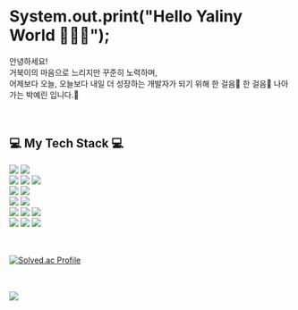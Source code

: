 # System.out.print("Hello Yaliny World 👋👋👋");
<div>
  안녕하세요!<br>
  거북이의 마음으로 느리지만 꾸준히 노력하며, <br>
  어제보다 오늘, 오늘보다 내일 더 성장하는 개발자가 되기 위해 한 걸음🚶 한 걸음🚶 나아가는 박예린 입니다.🐣
  
<!-- <ul>
    <li>풀리지 않는 문제에 집중하고 문제를 해결하는 데 있어 희열감을 느껴 백엔드 개발자가 되었습니다.</li>
    <li>'어떤 문제가 있을까?', '이걸 왜 구현해야할까?' 라는 생각을 시작으로 문제를 정의하고, 작성된 코드와 작성한 코드를 보면서 '이게 최선일까?' 라는 생각을 가지며 최선의 방법으로 문제를 해결하려고 합니다. </li>
    <li>의사소통과 협업, 함께 성장하고 나아가는 것을 중요하게 생각하여 늘 귀를 기울이고 함께 고민하는 개발자입니다.</li>
    <li>문제와 해결 방법에 대해서 기록하는 것과 문서 정리하는 것을 즐기며, 정리한 것을 공유하는 것을 좋아합니다.</li>
    <li>다른 사람에게 도움이 되는 것에 기쁨과 뿌듯함을 느낍니다.</li>
    <li>새로운 지식과 기술을 배우는 것을 좋아하며, 알고있는 지식과 경험을 함께 공유하는 것을 좋아합니다.</li>
    <li>겸손함을 잃지 않고 늘 배우고자 하는 자세를 가지려고 하며, 공부하는 습관을 유지하고 오늘보다 내일 더 나은 사람이 되기 위해 <a href="https://yelin1217.tistory.com/">기술 블로그</a>에 공부한 내용 등을 포스팅을 하고 있습니다.</li>
</ul> -->
</div>

<br>
<br>

## 💻 My Tech Stack 💻
<div align=left>
  <img src="https://img.shields.io/badge/java-007396?style=for-the-badge&logo=java&logoColor=white">
  <img src="https://img.shields.io/badge/kotlin-7F52FF?style=for-the-badge&logo=kotlin&logoColor=white">
  <br>

  <img src="https://img.shields.io/badge/-ORACLE-F80000?style=for-the-badge&logo=oracle">
  <img src="https://img.shields.io/badge/-MYSQL-4479A1?style=for-the-badge&logo=MySQL&logoColor=white">
<img src="https://img.shields.io/badge/JPA-59666C?style=for-the-badge&logoColor=white">
  <br>

  <img src="https://img.shields.io/badge/Spring-6DB33F?style=for-the-badge&logo=Spring&logoColor=white">
  <img src="https://img.shields.io/badge/Spring Boot-6DB33F?style=for-the-badge&logo=Spring Boot&logoColor=white">
  <br>

   
  <img src="https://img.shields.io/badge/-Apache Tomcat-F8DC75?style=for-the-badge&logo=Apache Tomcat&logoColor=black">
  <img src="https://img.shields.io/badge/AWS-232F3E?style=for-the-badge&logo=amazonwebservices&logoColor=white">
  <br>

  <img src="https://img.shields.io/badge/-HTML5-E34F26?style=for-the-badge&logo=html5&logoColor=ffffff">
  <img src="https://img.shields.io/badge/-CSS3-1572B6?style=for-the-badge&logo=css3">
  <img src="https://img.shields.io/badge/javascript-F7DF1E?style=for-the-badge&logo=javascript&logoColor=black">
  <br>
  
  <img src="https://img.shields.io/badge/SVN-black?style=for-the-badge&logo=SVN">
  <img src="https://img.shields.io/badge/git-F05032?style=for-the-badge&logo=git&logoColor=white">
  <img src="https://img.shields.io/badge/github-181717?style=for-the-badge&logo=github&logoColor=white">
  <br>  
</div>

<br>
<br>

<!--
## It's Me ✌️
<div align=left>  
  <img style="width: 60%" src="https://github-readme-stats.vercel.app/api?username=Yelin-park&show_icons=true&theme=dracula">
  <img style="width: 40%" src="https://github-readme-stats.vercel.app/api/top-langs/?username=Yelin-park&layout=compact&theme=dark">
</div>
<br>
-->
<!--
## Project 📚
- <a href="https://github.com/Yelin-park/SpringProject_TODOLIST">Spring Project - 인생은 점진적 과부하(todolist)</a>
- <a href="https://github.com/Yelin-park/OracleProject_MarketKurly"> Oracle Data Base Project - MarketKurly</a>
-->
<!--
## Education ✏️
- 2022.02.15 ~ 2022.08.02 쌍용교육센터(수료)
- 2018.03 ~ 2022.02 아주대학교 글로벌경영학과(졸업)

## Awards 🏆
- 아주대학교 경영대학 개인 프레젠테이션 발표 우수상

## Certification 📜
- 정보처리기사
- 정보처리기능사
- 워드프로세스 1급
- 컴퓨터활용능력 2급
- ITQ 엑셀 A등급
<!-- - 전산회계 1,2급
- 전산회계운용사 3급
- 기업회계 3급
- 협상전문가 3급 -->

<!-- https://github.com/anuraghazra/github-readme-stats/blob/master/themes/README.md -->
<!-- ![GitHub stats](https://github-readme-stats.vercel.app/api?username=Yelin-park&show_icons=true&theme=holi) -->

<!-- https://github.com/mazassumnida/mazassumnida -->
[![Solved.ac Profile](http://mazassumnida.wtf/api/v2/generate_badge?boj=mae1217)](https://solved.ac/mae1217/)

<br>
<br>

<a href="https://github.com/devxb/gitanimals">
  <img src="https://render.gitanimals.org/farms/Yelin-park"/>
</a>